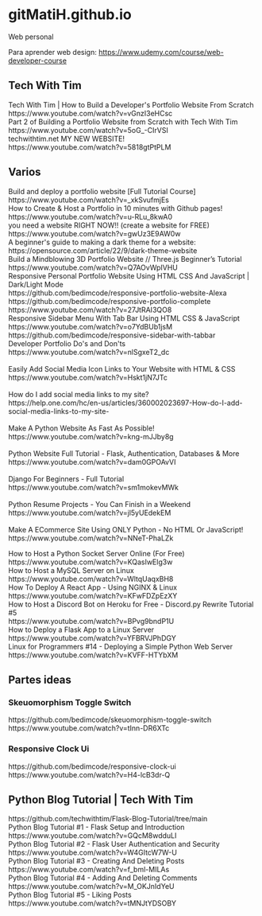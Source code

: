 # gitMatiH.github.io
Web personal

Para aprender web design:
https://www.udemy.com/course/web-developer-course

<h2>Tech With Tim</h2>
<p>
Tech With Tim | How to Build a Developer's Portfolio Website From Scratch <br>
https://www.youtube.com/watch?v=vGnzI3eHCsc <br>
Part 2 of Building a Portfolio Website from Scratch with Tech With Tim <br>
https://www.youtube.com/watch?v=5oG_-CIrVSI <br>
techwithtim.net MY NEW WEBSITE! <br>
https://www.youtube.com/watch?v=5818gtPtPLM <br>
<p>

<h2>Varios</h2>
<p>
Build and deploy a portfolio website [Full Tutorial Course] <br>
https://www.youtube.com/watch?v=_xkSvufmjEs<br>
How to Create & Host a Portfolio in 10 minutes with Github pages! <br>
https://www.youtube.com/watch?v=u-RLu_8kwA0 <br>
you need a website RIGHT NOW!! (create a website for FREE) <br>
https://www.youtube.com/watch?v=gwUz3E9AW0w <br>
A beginner's guide to making a dark theme for a website: <br>
https://opensource.com/article/22/9/dark-theme-website <br>
Build a Mindblowing 3D Portfolio Website // Three.js Beginner’s Tutorial<br>
https://www.youtube.com/watch?v=Q7AOvWpIVHU <br>
Responsive Personal Portfolio Website Using HTML CSS And JavaScript | Dark/Light Mode<br>
https://github.com/bedimcode/responsive-portfolio-website-Alexa<br>
https://github.com/bedimcode/responsive-portfolio-complete<br>
https://www.youtube.com/watch?v=27JtRAI3QO8<br>
Responsive Sidebar Menu With Tab Bar Using HTML CSS & JavaScript<br>
https://www.youtube.com/watch?v=o7YdBUb1jsM<br>
https://github.com/bedimcode/responsive-sidebar-with-tabbar<br>
Developer Portfolio Do's and Don'ts<br>
https://www.youtube.com/watch?v=nlSgxeT2_dc<br>
 <br>
Easily Add Social Media Icon Links to Your Website with HTML & CSS <br>
https://www.youtube.com/watch?v=Hskt1jN7JTc <br>
 <br>
How do I add social media links to my site? <br>
https://help.one.com/hc/en-us/articles/360002023697-How-do-I-add-social-media-links-to-my-site- <br>
 <br>
Make A Python Website As Fast As Possible! <br>
https://www.youtube.com/watch?v=kng-mJJby8g <br>
 <br>
Python Website Full Tutorial - Flask, Authentication, Databases & More <br>
https://www.youtube.com/watch?v=dam0GPOAvVI <br>
 <br>
Django For Beginners - Full Tutorial <br>
https://www.youtube.com/watch?v=sm1mokevMWk <br>
 <br>
Python Resume Projects - You Can Finish in a Weekend <br>
https://www.youtube.com/watch?v=jl5yUEdekEM <br>
 <br>
Make A ECommerce Site Using ONLY Python - No HTML Or JavaScript! <br>
https://www.youtube.com/watch?v=NNeT-PhaLZk <br>
</p>
<p>
How to Host a Python Socket Server Online (For Free)<br>
https://www.youtube.com/watch?v=KQasIwElg3w<br>
How to Host a MySQL Server on Linux<br>
https://www.youtube.com/watch?v=WltqUaqxBH8<br>
How To Deploy A React App - Using NGINX & Linux<br>
https://www.youtube.com/watch?v=KFwFDZpEzXY<br>
How to Host a Discord Bot on Heroku for Free - Discord.py Rewrite Tutorial #5<br>
https://www.youtube.com/watch?v=BPvg9bndP1U<br>
How to Deploy a Flask App to a Linux Server<br>
https://www.youtube.com/watch?v=YFBRVJPhDGY<br>
Linux for Programmers #14 - Deploying a Simple Python Web Server<br>
https://www.youtube.com/watch?v=KVFF-HTYbXM<br>
</p>

<h2>Partes ideas</h2>
<p>
<h3>Skeuomorphism Toggle Switch</h3>
https://github.com/bedimcode/skeuomorphism-toggle-switch <br>
https://www.youtube.com/watch?v=tInn-DR6XTc <br>
<h3>Responsive Clock Ui</h3>
https://github.com/bedimcode/responsive-clock-ui <br>
https://www.youtube.com/watch?v=H4-lcB3dr-Q <br>
</p>

<h2>Python Blog Tutorial | Tech With Tim</h2>
<p>
https://github.com/techwithtim/Flask-Blog-Tutorial/tree/main <br>
Python Blog Tutorial #1 - Flask Setup and Introduction <br>
https://www.youtube.com/watch?v=GQcM8wdduLI <br>
Python Blog Tutorial #2 - Flask User Authentication and Security <br>
https://www.youtube.com/watch?v=W4GItcW7W-U <br>
Python Blog Tutorial #3 - Creating And Deleting Posts <br>
https://www.youtube.com/watch?v=f_bml-MILAs <br>
Python Blog Tutorial #4 - Adding And Deleting Comments <br>
https://www.youtube.com/watch?v=M_OKJnIdYeU <br>
Python Blog Tutorial #5 - Liking Posts <br>
https://www.youtube.com/watch?v=tMNJtYDSOBY
</p>

